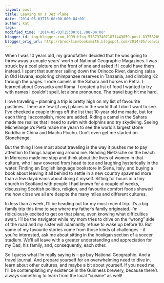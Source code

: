 ```yaml
---
layout: post
title: Leaving On a Jet Plane
date: '2014-05-03T15:00:00.000-04:00'
author: Kat
tags:
modified_time: '2014-05-03T15:00:01.708-04:00'
blogger_id: tag:blogger.com,1999:blog-5767374071871443859.post-8375820992578777260
blogger_orig_url: http://brooklinebooksmith.blogspot.com/2014/05/leaving-on-jet-plane.html
---
```

When I was 10 years old, my grandfather decided that he was going to throw away a couple years’ worth of National Geographic Magazines. I was struck by a cool picture on the front of one and asked if I could have them instead. I spent that summer sailing down the Orinoco River, dancing salsa in Old Havana, exploring chimpanzee reserves in Tanzania, and climbing K2 through the pages. I rode camels in the Sahara and horses in Petra. I learned about Cossacks and Roma. I created a list of food I wanted to try with names I couldn’t spell, let alone pronounce. The travel bug hit me hard.

I love traveling – planning a trip is pretty high on my list of favourite pastimes. There are few (if any) places in the world that I don’t want to see. I’ve checked a couple things off the list that 10-year old me made, but for each thing I accomplish, more are added. Riding a camel in the Sahara made me realise that I need to swim with dolphins and try skydiving. Seeing Michelangelo’s Pietà made me yearn to see the world’s largest stone Buddha in China and Machu Picchu. Don’t even get me started on Stonehenge.

But the thing I love most about traveling is the way it pushes me to pay attention to things happening around me. Reading Nietzsche on the beach in Morocco made me stop and think about the lives of women in that culture, who I saw covered from head to toe and laughing hysterically in the water. Finding an English language bookstore in Siena, Italy, and buying a book about leaving it all behind to settle in a new country spawned more than a few daydreams about doing it myself. Sitting for hours in a tiny church in Scotland with people I had known for a couple of weeks, discussing Scottish politics, religion, and favourite comfort foods showed me how close we all are despite the many miles and different cultures.

In less than a week, I’ll be heading out for my most recent trip. It’s a big family trip this time to see where my father’s family originated. I’m ridiculously excited to get on that plane, even knowing what difficulties await. I’ll be the navigator while my mom tries to drive on the “wrong” side of the road and my sister will adamantly refuse to wake up before 10\. But some of my favourite stories come from those kinds of challenges – if you’re interested, ask me about sitting in the hooligan section of a soccer stadium. We’ll all leave with a greater understanding and appreciation for my Dad, his family, and, consequently, each other.

So I guess what I’m really saying is – go buy National Geographic. And a travel journal. And prepare yourself for an overwhelming need to dive in, learn about other cultures, and maybe a bit about yourself. If you need me, I’ll be contemplating my existence in the Guinness brewery, because there’s always something to learn from the local “cuisine” as well!

